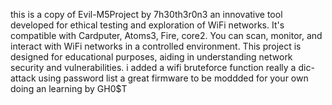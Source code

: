 this is a copy of Evil-M5Project by 7h30th3r0n3 
an innovative tool developed for ethical testing and exploration of WiFi networks. 
It's compatible with Cardputer, Atoms3, Fire, core2. 
You can scan, monitor, and interact with WiFi networks in a controlled environment. 
This project is designed for educational purposes, aiding in understanding network security and vulnerabilities.
i added a wifi bruteforce function really a dic-attack using password list
a great firmware to be moddded for your own doing an learning by GH0$T
